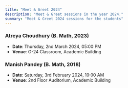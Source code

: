 ```yaml
---
title: "Meet & Greet 2024"
description: "Meet & Greet sessions in the year 2024."
summary: "Meet & Greet 2024 sessions for the students"
---
```


### Atreya Choudhury (B. Math, 2023)

- **Date**: Thursday, 2nd March 2024, 05:00 PM
- **Venue**: G-24 Classroom, Academic Building

### Manish Pandey (B. Math, 2018)

- **Date**: Saturday, 3rd February 2024, 10:00 AM
- **Venue**: 2nd Floor Auditorium, Academic Building
